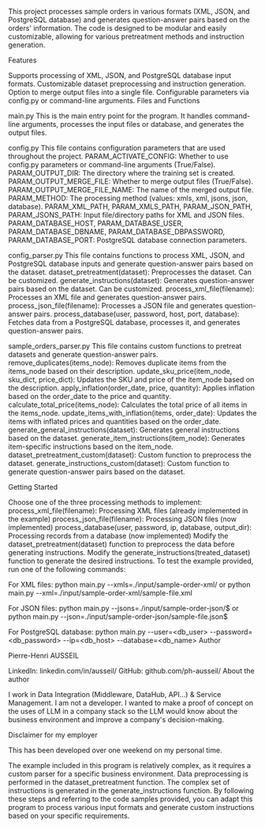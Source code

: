 This project processes sample orders in various formats (XML, JSON, and PostgreSQL database) and generates question-answer pairs based on the orders' information. The code is designed to be modular and easily customizable, allowing for various pretreatment methods and instruction generation.

Features

Supports processing of XML, JSON, and PostgreSQL database input formats.
Customizable dataset preprocessing and instruction generation.
Option to merge output files into a single file.
Configurable parameters via config.py or command-line arguments.
Files and Functions

main.py
This is the main entry point for the program. It handles command-line arguments, processes the input files or database, and generates the output files.

config.py
This file contains configuration parameters that are used throughout the project.
PARAM_ACTIVATE_CONFIG: Whether to use config.py parameters or command-line arguments (True/False).
PARAM_OUTPUT_DIR: The directory where the training set is created.
PARAM_OUTPUT_MERGE_FILE: Whether to merge output files (True/False).
PARAM_OUTPUT_MERGE_FILE_NAME: The name of the merged output file.
PARAM_METHOD: The processing method (values: xmls, xml, jsons, json, database).
PARAM_XML_PATH, PARAM_XMLS_PATH, PARAM_JSON_PATH, PARAM_JSONS_PATH: Input file/directory paths for XML and JSON files.
PARAM_DATABASE_HOST, PARAM_DATABASE_USER, PARAM_DATABASE_DBNAME, PARAM_DATABASE_DBPASSWORD, PARAM_DATABASE_PORT: PostgreSQL database connection parameters.


config_parser.py
This file contains functions to process XML, JSON, and PostgreSQL database inputs and generate question-answer pairs based on the dataset.
dataset_pretreatment(dataset): Preprocesses the dataset. Can be customized.
generate_instructions(dataset): Generates question-answer pairs based on the dataset. Can be customized.
process_xml_file(filename): Processes an XML file and generates question-answer pairs.
process_json_file(filename): Processes a JSON file and generates question-answer pairs.
process_database(user, password, host, port, database): Fetches data from a PostgreSQL database, processes it, and generates question-answer pairs.


sample_orders_parser.py
This file contains custom functions to pretreat datasets and generate question-answer pairs.
remove_duplicates(items_node): Removes duplicate items from the items_node based on their description.
update_sku_price(item_node, sku_dict, price_dict): Updates the SKU and price of the item_node based on the description.
apply_inflation(order_date, price, quantity): Applies inflation based on the order_date to the price and quantity.
calculate_total_price(items_node): Calculates the total price of all items in the items_node.
update_items_with_inflation(items, order_date): Updates the items with inflated prices and quantities based on the order_date.
generate_general_instructions(dataset): Generates general instructions based on the dataset.
generate_item_instructions(item_node): Generates item-specific instructions based on the item_node.
dataset_pretreatment_custom(dataset): Custom function to preprocess the dataset.
generate_instructions_custom(dataset): Custom function to generate question-answer pairs based on the dataset.

Getting Started

Choose one of the three processing methods to implement:
process_xml_file(filename): Processing XML files (already implemented in the example)
process_json_file(filename): Processing JSON files (now implemented)
process_database(user, password, ip, database, output_dir): Processing records from a database (now implemented)
Modify the dataset_pretreatment(dataset) function to preprocess the data before generating instructions.
Modify the generate_instructions(treated_dataset) function to generate the desired instructions.
To test the example provided, run one of the following commands:

For XML files:
python main.py --xmls=./input/sample-order-xml/
or
python main.py --xml=./input/sample-order-xml/sample-file.xml

For JSON files:
python main.py --jsons=./input/sample-order-json/$
or
python main.py --json=./input/sample-order-json/sample-file.json$

For PostgreSQL database:
python main.py --user=<db_user> --password=<db_password> --ip=<db_host> --database=<db_name>
Author

Pierre-Henri AUSSEIL

LinkedIn: linkedin.com/in/ausseil/
GitHub: github.com/ph-ausseil/
About the author

I work in Data Integration (Middleware, DataHub, API...) & Service Management. I am not a developer. I wanted to make a proof of concept on the uses of LLM in a company stack so the LLM would know about the business environment and improve a company's decision-making.

Disclaimer for my employer

This has been developed over one weekend on my personal time.

The example included in this program is relatively complex, as it requires a custom parser for a specific business environment. Data preprocessing is performed in the dataset_pretreatment function. The complex set of instructions is generated in the generate_instructions function. By following these steps and referring to the code samples provided, you can adapt this program to process various input formats and generate custom instructions based on your specific requirements.


